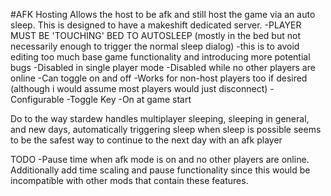 ﻿#AFK Hosting
Allows the host to be afk and still host the game via an auto sleep. This is designed to have a makeshift dedicated server.
-PLAYER MUST BE 'TOUCHING' BED TO AUTOSLEEP (mostly in the bed but not necessarily enough to trigger the normal sleep dialog)
	-this is to avoid editing too much base game functionality and introducing more potential bugs
-Disabled in single player mode
-Disabled while no other players are online
-Can toggle on and off
-Works for non-host players too if desired (although i would assume most players would just disconnect)
-Configurable
	-Toggle Key
	-On at game start

Do to the way stardew handles multiplayer sleeping, sleeping in general, and new days, automatically triggering sleep when sleep is possible seems to be the safest way to continue to the next day with an afk player

TODO
-Pause time when afk mode is on and no other players are online. Additionally add time scaling and pause functionality since this would be incompatible with other mods that contain these features.
